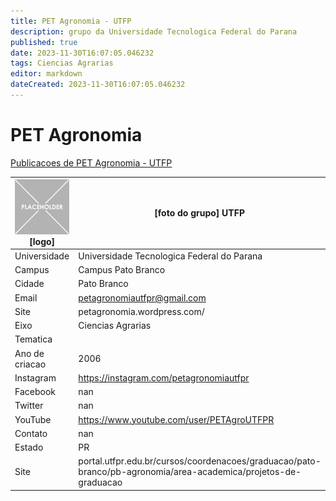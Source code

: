 ```yaml
---
title: PET Agronomia - UTFP
description: grupo da Universidade Tecnologica Federal do Parana
published: true
date: 2023-11-30T16:07:05.046232
tags: Ciencias Agrarias
editor: markdown
dateCreated: 2023-11-30T16:07:05.046232
---
```


# PET Agronomia

[Publicacoes de PET Agronomia - UTFP](/atividade/98PETAgronomiaUTFP/feed.md)

| ![placeholder.png](/placeholder.png) [logo] | [foto do grupo] UTFP         |
| ------------------------------------------- | ------------------------------------------------- |
| Universidade                                | Universidade Tecnologica Federal do Parana      |
| Campus                                      | Campus Pato Branco            |
| Cidade                                      | Pato Branco             |
| Email                                       | petagronomiautfpr@gmail.com             |
| Site                                        | petagronomia.wordpress.com/              |
| Eixo                                        | Ciencias Agrarias              |
| Tematica                                    |           |
| Ano de criacao                              | 2006        |
| Instagram                                   | https://instagram.com/petagronomiautfpr         |
| Facebook                                    | nan          |
| Twitter                                     | nan           |
| YouTube                                     | https://www.youtube.com/user/PETAgroUTFPR           |
| Contato                                     | nan         |
| Estado                                      |  PR            |
| Site                                        | portal.utfpr.edu.br/cursos/coordenacoes/graduacao/pato-branco/pb-agronomia/area-academica/projetos-de-graduacao |
